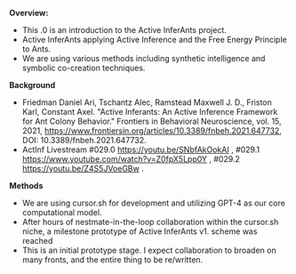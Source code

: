 **Overview:**  
- This .0 is an introduction to the Active InferAnts project.
- Active InferAnts applying Active Inference and the Free Energy Principle to Ants.
- We are using various methods including synthetic intelligence and symbolic co-creation techniques. 

**Background**
- Friedman Daniel Ari, Tschantz Alec, Ramstead Maxwell J. D., Friston Karl, Constant Axel. "Active Inferants: An Active Inference Framework for Ant Colony Behavior." Frontiers in Behavioral Neuroscience, vol. 15, 2021, https://www.frontiersin.org/articles/10.3389/fnbeh.2021.647732, DOI: 10.3389/fnbeh.2021.647732.
- ActInf Livestream #029.0 https://youtu.be/SNbfAkOokAI , #029.1 https://www.youtube.com/watch?v=Z0fpX5Lpp0Y , #029.2 https://youtu.be/Z4S5JVoeGBw .

**Methods**
- We are using cursor.sh for development and utilizing GPT-4 as our core computational model.
- After hours of nestmate-in-the-loop collaboration within the cursor.sh niche, a milestone prototype of Active InferAnts v1. scheme was reached
- This is an initial prototype stage. I expect collaboration to broaden on many fronts, and the entire thing to be re/written.